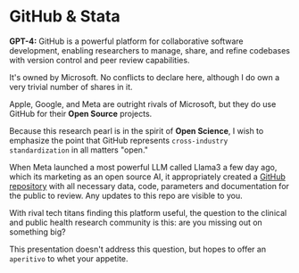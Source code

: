 # GitHub & Stata

**GPT-4:** GitHub is a powerful platform for collaborative software development, enabling researchers to manage, share, and refine codebases with version control and peer review capabilities.

It's owned by Microsoft. No conflicts to declare here, although I do own a very trivial number of shares in it.

Apple, Google, and Meta are outright rivals of Microsoft, but they do use GitHub for their **Open Source** projects.

Because this research pearl is in the spirit of **Open Science**, I wish to emphasize the point that GitHub represents `cross-industry standardization` in all matters "open."

When Meta launched a most powerful LLM called Llama3 a few day ago, which its marketing as an open source AI, it appropriately created a [GitHub repository](https://github.com/meta-llama/llama3) with all necessary data, code, parameters and documentation for the public to review. Any updates to this repo are visible to you. 

With rival tech titans finding this platform useful, the question to the clinical and public health research community is this: are you missing out on something big?

This presentation doesn't address this question, but hopes to offer an `aperitivo` to whet your appetite. 


```{tableofcontents}
```
